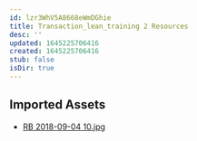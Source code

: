 ```yaml
---
id: lzr3WhV5A8668eWmDGhie
title: Transaction_lean_training 2 Resources
desc: ''
updated: 1645225706416
created: 1645225706416
stub: false
isDir: true
---
```

## Imported Assets
- [RB 2018-09-04 10.jpg](/assets/rb-2018-09-04-10-EOuBfZYYl0ao.jpg)
